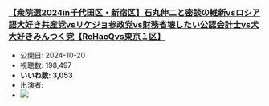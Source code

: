 ### [【衆院選2024in千代田区・新宿区】石丸伸二と密談の維新vsロシア語大好き共産党vsリケジョ参政党vs財務省壊したい公認会計士vs犬大好きみんつく党【ReHacQvs東京１区】](https://www.youtube.com/watch?v=00LEQx-sG3Y)
-   公開日: 2024-10-20
-   視聴数: 198,497
-   **いいね数: 3,053**
-   出演者: 
- [![](https://img.youtube.com/vi/00LEQx-sG3Y/hqdefault.jpg)](https://www.youtube.com/watch?v=00LEQx-sG3Y)
